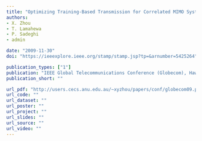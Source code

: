 ```yaml
---
title: "Optimizing Training‐Based Transmission for Correlated MIMO Systems with Hybrid Feedback"
authors:
- X. Zhou
- T. Lamahewa
- P. Sadeghi
- admin

date: "2009-11-30"
doi: "https://ieeexplore.ieee.org/stamp/stamp.jsp?tp=&arnumber=5425264"

publication_types: ["1"]
publication: "IEEE Global Telecommunications Conference (Globecom), Hawaii, USA"
publication_short: ""

url_pdf: "http://users.cecs.anu.edu.au/~xyzhou/papers/conf/globecom09.pdf"
url_code: ""
url_dataset: ""
url_poster: ""
url_project: ""
url_slides: ""
url_source: ""
url_video: ""
---
```

